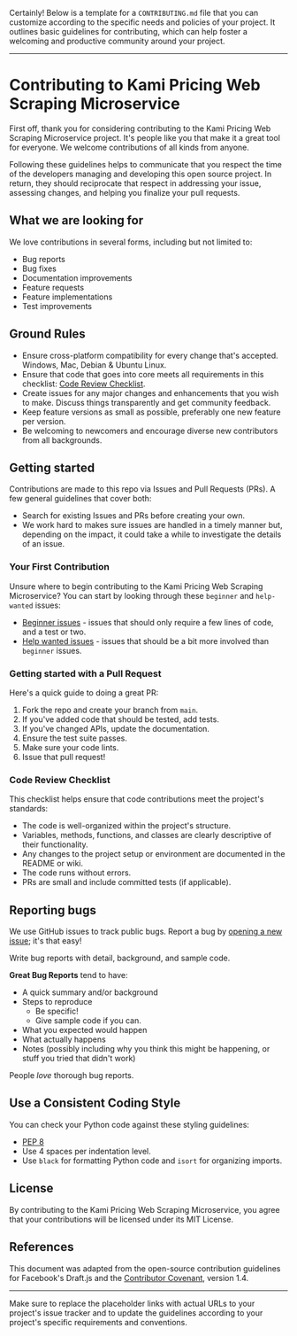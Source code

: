 Certainly! Below is a template for a `CONTRIBUTING.md` file that you can customize according to the specific needs and policies of your project. It outlines basic guidelines for contributing, which can help foster a welcoming and productive community around your project.

---

# Contributing to Kami Pricing Web Scraping Microservice

First off, thank you for considering contributing to the Kami Pricing Web Scraping Microservice project. It's people like you that make it a great tool for everyone. We welcome contributions of all kinds from anyone.

Following these guidelines helps to communicate that you respect the time of the developers managing and developing this open source project. In return, they should reciprocate that respect in addressing your issue, assessing changes, and helping you finalize your pull requests.

## What we are looking for

We love contributions in several forms, including but not limited to:

- Bug reports
- Bug fixes
- Documentation improvements
- Feature requests
- Feature implementations
- Test improvements

## Ground Rules

- Ensure cross-platform compatibility for every change that's accepted. Windows, Mac, Debian & Ubuntu Linux.
- Ensure that code that goes into core meets all requirements in this checklist: [Code Review Checklist](#code-review-checklist).
- Create issues for any major changes and enhancements that you wish to make. Discuss things transparently and get community feedback.
- Keep feature versions as small as possible, preferably one new feature per version.
- Be welcoming to newcomers and encourage diverse new contributors from all backgrounds.

## Getting started

Contributions are made to this repo via Issues and Pull Requests (PRs). A few general guidelines that cover both:

- Search for existing Issues and PRs before creating your own.
- We work hard to makes sure issues are handled in a timely manner but, depending on the impact, it could take a while to investigate the details of an issue.

### Your First Contribution

Unsure where to begin contributing to the Kami Pricing Web Scraping Microservice? You can start by looking through these `beginner` and `help-wanted` issues:

- [Beginner issues](https://link-to-your-repo/issues?q=label%3Abeginner) - issues that should only require a few lines of code, and a test or two.
- [Help wanted issues](https://link-to-your-repo/issues?q=label%3A%22help+wanted%22) - issues that should be a bit more involved than `beginner` issues.

### Getting started with a Pull Request

Here's a quick guide to doing a great PR:

1. Fork the repo and create your branch from `main`.
2. If you've added code that should be tested, add tests.
3. If you've changed APIs, update the documentation.
4. Ensure the test suite passes.
5. Make sure your code lints.
6. Issue that pull request!

### Code Review Checklist

This checklist helps ensure that code contributions meet the project's standards:

- The code is well-organized within the project's structure.
- Variables, methods, functions, and classes are clearly descriptive of their functionality.
- Any changes to the project setup or environment are documented in the README or wiki.
- The code runs without errors.
- PRs are small and include committed tests (if applicable).

## Reporting bugs

We use GitHub issues to track public bugs. Report a bug by [opening a new issue](https://link-to-your-repo/issues/new); it's that easy!

Write bug reports with detail, background, and sample code.

**Great Bug Reports** tend to have:

- A quick summary and/or background
- Steps to reproduce
  - Be specific!
  - Give sample code if you can.
- What you expected would happen
- What actually happens
- Notes (possibly including why you think this might be happening, or stuff you tried that didn't work)

People *love* thorough bug reports.

## Use a Consistent Coding Style

You can check your Python code against these styling guidelines:

- [PEP 8](https://pep.python.org/pep-0008/)
- Use 4 spaces per indentation level.
- Use `black` for formatting Python code and `isort` for organizing imports.

## License

By contributing to the Kami Pricing Web Scraping Microservice, you agree that your contributions will be licensed under its MIT License.

## References

This document was adapted from the open-source contribution guidelines for Facebook's Draft.js and the [Contributor Covenant](https://www.contributor-covenant.org/), version 1.4.

---

Make sure to replace the placeholder links with actual URLs to your project's issue tracker and to update the guidelines according to your project's specific requirements and conventions.